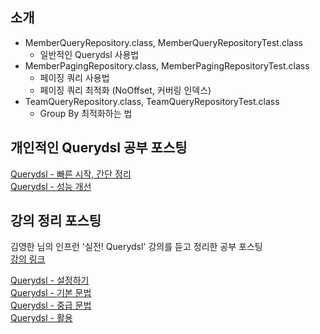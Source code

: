
## 소개
+ MemberQueryRepository.class, MemberQueryRepositoryTest.class
  - 일반적인 Querydsl 사용법
+ MemberPagingRepository.class, MemberPagingRepositoryTest.class
  - 페이징 쿼리 사용법
  - 페이징 쿼리 최적화 (NoOffset, 커버링 인덱스)
+ TeamQueryRepository.class, TeamQueryRepositoryTest.class
  - Group By 최적화하는 법



## 개인적인 Querydsl 공부 포스팅
<a href="https://backtony.github.io/jpa/2021-05-09-jpa-querydsl-5/" target="_blank">Querydsl - 빠른 시작, 간단 정리</a>  
<a href="https://backtony.github.io/jpa/2021-10-04-jpa-querydsl-6/" target="_blank">Querydsl - 성능 개선</a>


## 강의 정리 포스팅
김영한 님의 인프런 '실전! Querydsl' 강의를 듣고 정리한 공부 포스팅  
<a href="https://www.inflearn.com/course/Querydsl-%EC%8B%A4%EC%A0%84" target="_blank">강의 링크</a>

<a href="https://backtony.github.io/jpa/2021-04-02-jpa-querydsl-1/" target="_blank">Querydsl - 설정하기</a>  
<a href="https://backtony.github.io/jpa/2021-04-02-jpa-querydsl-2/" target="_blank">Querydsl - 기본 문법</a>  
<a href="https://backtony.github.io/jpa/2021-04-02-jpa-querydsl-3/" target="_blank">Querydsl - 중급 문법</a>  
<a href="https://backtony.github.io/jpa/2021-04-03-jpa-querydsl-4/" target="_blank">Querydsl - 활용</a>  




